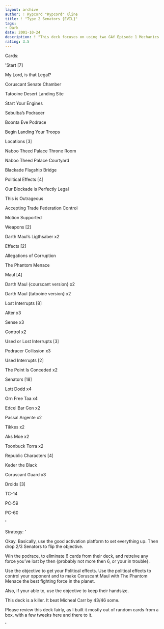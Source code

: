 ```yaml
---
layout: archive
author: ! Rypcord "Rypcord" Kline
title: ! "Type 2 Senators {EVIL}"
tags:
- Dark
date: 2001-10-24
description: ! "This deck focuses on using two GAY Episode 1 Mechanics {Senators... and podracing} to deliver a fatal blow to the Light Side."
rating: 3.5
---
```

Cards: 

'Start [7]

My Lord, is that Legal?

Coruscant Senate Chamber

Tatooine Desert Landing Site

Start Your Engines

Sebulba’s Podracer

Boonta Eve Podrace

Begin Landing Your Troops


Locations [3]

Naboo Theed Palace Throne Room

Naboo Theed Palace Courtyard

Blackade Flagship Bridge


Political Effects [4]

Our Blockade is Perfectly Legal

This is Outrageous

Accepting Trade Federation Control

Motion Supported


Weapons [2]

Darth Maul’s Ligthsaber x2


Effects [2]

Allegations of Corruption

The Phantom Menace


Maul [4]

Darth Maul {courscant version} x2

Darth Maul {tatooine version} x2


Lost Interrupts [8]

Alter x3

Sense x3

Control x2


Used or Lost Interrupts [3]

Podracer Collission x3


Used Interrupts [2]

The Point Is Conceded x2


Senators [18]

Lott Dodd x4

Orn Free Taa x4

Edcel Bar Gon x2

Passal Argente x2

Tikkes x2

Aks Moe x2

Toonbuck Torra x2


Republic Characters [4]

Keder the Black

Coruscant Guard x3


Droids [3]

TC-14 

PC-59

PC-60
















'

Strategy: '

Okay. Basically, use the good activation platform to set everything up. Then drop 2/3 Senators to flip the objective. 


Win the podrace, to eliminate 6 cards from their deck, and retreive any force you’ve lost by then {probably not more then 6, or your in trouble}.


Use the objective to get your Political effects. Use the political effects to control your opponent and to make Coruscant Maul with The Phantom Menace the best fighting force in the planet. 


Also, if your able to, use the objective to keep their handsize.


This deck is a killer. It beat Micheal Carr by 43/46 some.


Please review this deck fairly, as I built it mostly out of random cards from a box, with a few tweeks here and there to it.


'